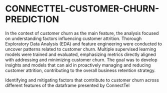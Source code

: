 # CONNECTTEL-CUSTOMER-CHURN-PREDICTION
In the context of customer churn as the main feature, the analysis focused on understanding factors influencing customer attrition. Thorough Exploratory Data Analysis (EDA) and feature engineering were conducted to uncover patterns related to customer churn. Multiple supervised learning models were trained and evaluated, emphasizing metrics directly aligned with addressing and minimizing customer churn. The goal was to develop insights and models that can aid in proactively managing and reducing customer attrition, contributing to the overall business retention strategy.

Identifying and mitigating factors that contribute to customer churn across different features of the dataframe presented by ConnectTel
